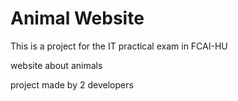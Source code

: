 
# Animal Website

This is a project for the IT practical exam in FCAI-HU

website about animals

project made by 2 developers
